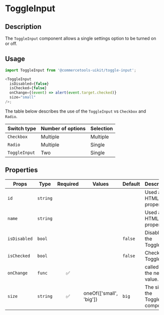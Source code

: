 # ToggleInput

## Description

The `ToggleInput` component allows a single settings option to be turned on or off.

## Usage

```js
import ToggleInput from '@commercetools-uikit/toggle-input';

<ToggleInput
  isDisabled={false}
  isChecked={false}
  onChange={(event) => alert(event.target.checked)}
  size="small"
/>;
```

The table below describes the use of the `ToggleInput` vs `Checkbox` and `Radio`.

| Switch type   | Number of options | Selection |
| ------------- | ----------------- | --------- |
| `Checkbox`    | Multiple          | Multiple  |
| `Radio`       | Multiple          | Single    |
| `ToggleInput` | Two               | Single    |

## Properties

| Props        | Type     | Required | Values                  | Default | Description                            |
| ------------ | -------- | :------: | ----------------------- | ------- | -------------------------------------- |
| `id`         | `string` |          |                         |         | Used as the HTML `id` property         |
| `name`       | `string` |          |                         |         | Used as the HTML `name` property       |
| `isDisabled` | `bool`   |          |                         | `false` | Disables the ToggleInput               |
| `isChecked`  | `bool`   |          |                         | `false` | Checks the ToggleInput                 |
| `onChange`   | `func`   |    ✅    |                         |         | called with the new value.             |
| `size`       | `string` |    ✅    | oneOf(['small', 'big']) | `big`   | The size of the ToggleInput component. |
